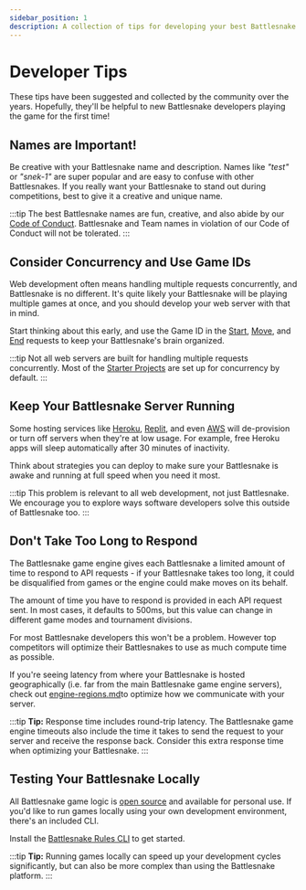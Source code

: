 ```yaml
---
sidebar_position: 1
description: A collection of tips for developing your best Battlesnake.
---
```


# Developer Tips

These tips have been suggested and collected by the community over the years. Hopefully, they'll be helpful to new Battlesnake developers playing the game for the first time!

## Names are Important!

Be creative with your Battlesnake name and description. Names like _"test"_ or _"snek-1"_ are super popular and are easy to confuse with other Battlesnakes. If you really want your Battlesnake to stand out during competitions, best to give it a creative and unique name.

:::tip
The best Battlesnake names are fun, creative, and also abide by our [Code of Conduct](https://docs.battlesnake.com/policies/conduct/). Battlesnake and Team names in violation of our Code of Conduct will not be tolerated.
:::

## Consider Concurrency and Use Game IDs

Web development often means handling multiple requests concurrently, and Battlesnake is no different. It's quite likely your Battlesnake will be playing multiple games at once, and you should develop your web server with that in mind.

Start thinking about this early, and use the Game ID in the [Start](../references/api/#start), [Move](../references/api/#move), and [End](../references/api/#end) requests to keep your Battlesnake's brain organized.

:::tip
Not all web servers are built for handling multiple requests concurrently. Most of the [Starter Projects](../references/starter-projects.md) are set up for concurrency by default.
:::

## Keep Your Battlesnake Server Running

Some hosting services like [Heroku](https://www.heroku.com), [Replit](https://repl.it), and even [AWS](https://aws.amazon.com) will de-provision or turn off servers when they're at low usage. For example, free Heroku apps will sleep automatically after 30 minutes of inactivity.

Think about strategies you can deploy to make sure your Battlesnake is awake and running at full speed when you need it most.

:::tip
This problem is relevant to all web development, not just Battlesnake. We encourage you to explore ways software developers solve this outside of Battlesnake too.
:::

## Don't Take Too Long to Respond

The Battlesnake game engine gives each Battlesnake a limited amount of time to respond to API requests - if your Battlesnake takes too long, it could be disqualified from games or the engine could make moves on its behalf.

The amount of time you have to respond is provided in each API request sent. In most cases, it defaults to 500ms, but this value can change in different game modes and tournament divisions.

For most Battlesnake developers this won't be a problem. However top competitors will optimize their Battlesnakes to use as much compute time as possible.

If you're seeing latency from where your Battlesnake is hosted geographically (i.e. far from the main Battlesnake game engine servers), check out [engine-regions.md](../references/engine-regions.md "mention")to optimize how we communicate with your server.

:::tip
**Tip:** Response time includes round-trip latency. The Battlesnake game engine timeouts also include the time it takes to send the request to your server and receive the response back. Consider this extra response time when optimizing your Battlesnake.
:::

## Testing Your Battlesnake Locally

All Battlesnake game logic is [open source](https://github.com/BattlesnakeOfficial/rules) and available for personal use. If you'd like to run games locally using your own development environment, there's an included CLI.

Install the [Battlesnake Rules CLI](https://github.com/BattlesnakeOfficial/rules/tree/main/cli) to get started.

:::tip
**Tip:** Running games locally can speed up your development cycles significantly, but can also be more complex than using the Battlesnake platform.
:::
